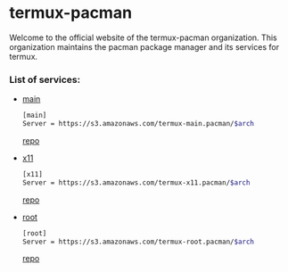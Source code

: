 # termux-pacman
Welcome to the official website of the termux-pacman organization. This organization maintains the pacman package manager and its services for termux.

### List of services:
* [main](https://s3.amazonaws.com/termux-main.pacman/index.html)
  ```bash
  [main]
  Server = https://s3.amazonaws.com/termux-main.pacman/$arch
  ```
  [repo](https://github.com/termux-pacman/termux-packages)

* [x11](https://s3.amazonaws.com/termux-x11.pacman/index.html)
  ```bash
  [x11]
  Server = https://s3.amazonaws.com/termux-x11.pacman/$arch
  ```
  [repo](https://github.com/termux-desktop/x11-packages)
  
* [root](https://s3.amazonaws.com/termux-root.pacman/index.html)
  ```bash
  [root]
  Server = https://s3.amazonaws.com/termux-root.pacman/$arch
  ```
  [repo](https://github.com/termux-pacman/termux-root-packages)
